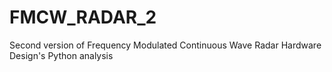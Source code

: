 # FMCW_RADAR_2
Second version of Frequency Modulated Continuous Wave Radar Hardware Design's Python analysis
